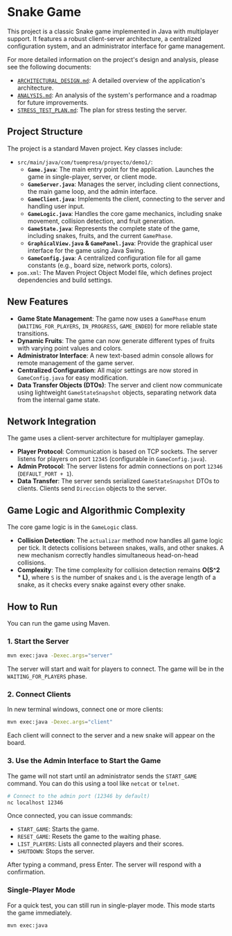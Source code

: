 # Snake Game

This project is a classic Snake game implemented in Java with multiplayer support. It features a robust client-server architecture, a centralized configuration system, and an administrator interface for game management.

For more detailed information on the project's design and analysis, please see the following documents:
*   [`ARCHITECTURAL_DESIGN.md`](./ARCHITECTURAL_DESIGN.md): A detailed overview of the application's architecture.
*   [`ANALYSIS.md`](./ANALYSIS.md): An analysis of the system's performance and a roadmap for future improvements.
*   [`STRESS_TEST_PLAN.md`](./STRESS_TEST_PLAN.md): The plan for stress testing the server.

## Project Structure

The project is a standard Maven project. Key classes include:

*   `src/main/java/com/tuempresa/proyecto/demo1/`:
    *   **`Game.java`**: The main entry point for the application. Launches the game in single-player, server, or client mode.
    *   **`GameServer.java`**: Manages the server, including client connections, the main game loop, and the admin interface.
    *   **`GameClient.java`**: Implements the client, connecting to the server and handling user input.
    *   **`GameLogic.java`**: Handles the core game mechanics, including snake movement, collision detection, and fruit generation.
    *   **`GameState.java`**: Represents the complete state of the game, including snakes, fruits, and the current `GamePhase`.
    *   **`GraphicalView.java` & `GamePanel.java`**: Provide the graphical user interface for the game using Java Swing.
    *   **`GameConfig.java`**: A centralized configuration file for all game constants (e.g., board size, network ports, colors).
*   `pom.xml`: The Maven Project Object Model file, which defines project dependencies and build settings.

## New Features

*   **Game State Management**: The game now uses a `GamePhase` enum (`WAITING_FOR_PLAYERS`, `IN_PROGRESS`, `GAME_ENDED`) for more reliable state transitions.
*   **Dynamic Fruits**: The game can now generate different types of fruits with varying point values and colors.
*   **Administrator Interface**: A new text-based admin console allows for remote management of the game server.
*   **Centralized Configuration**: All major settings are now stored in `GameConfig.java` for easy modification.
*   **Data Transfer Objects (DTOs)**: The server and client now communicate using lightweight `GameStateSnapshot` objects, separating network data from the internal game state.

## Network Integration

The game uses a client-server architecture for multiplayer gameplay.

*   **Player Protocol**: Communication is based on TCP sockets. The server listens for players on port `12345` (configurable in `GameConfig.java`).
*   **Admin Protocol**: The server listens for admin connections on port `12346` (`DEFAULT_PORT + 1`).
*   **Data Transfer**: The server sends serialized `GameStateSnapshot` DTOs to clients. Clients send `Direccion` objects to the server.

## Game Logic and Algorithmic Complexity

The core game logic is in the `GameLogic` class.

*   **Collision Detection**: The `actualizar` method now handles all game logic per tick. It detects collisions between snakes, walls, and other snakes. A new mechanism correctly handles simultaneous head-on-head collisions.
*   **Complexity**: The time complexity for collision detection remains **O(S^2 * L)**, where `S` is the number of snakes and `L` is the average length of a snake, as it checks every snake against every other snake.

## How to Run

You can run the game using Maven.

### 1. Start the Server

```bash
mvn exec:java -Dexec.args="server"
```
The server will start and wait for players to connect. The game will be in the `WAITING_FOR_PLAYERS` phase.

### 2. Connect Clients

In new terminal windows, connect one or more clients:

```bash
mvn exec:java -Dexec.args="client"
```
Each client will connect to the server and a new snake will appear on the board.

### 3. Use the Admin Interface to Start the Game

The game will not start until an administrator sends the `START_GAME` command. You can do this using a tool like `netcat` or `telnet`.

```bash
# Connect to the admin port (12346 by default)
nc localhost 12346
```

Once connected, you can issue commands:
*   `START_GAME`: Starts the game.
*   `RESET_GAME`: Resets the game to the waiting phase.
*   `LIST_PLAYERS`: Lists all connected players and their scores.
*   `SHUTDOWN`: Stops the server.

After typing a command, press Enter. The server will respond with a confirmation.

### Single-Player Mode

For a quick test, you can still run in single-player mode. This mode starts the game immediately.

```bash
mvn exec:java
```
